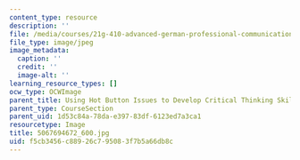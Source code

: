 ```yaml
---
content_type: resource
description: ''
file: /media/courses/21g-410-advanced-german-professional-communication-spring-2017/f5cb3456c88926c795083f7b5a66db8c_5067694672_600.jpg
file_type: image/jpeg
image_metadata:
  caption: ''
  credit: ''
  image-alt: ''
learning_resource_types: []
ocw_type: OCWImage
parent_title: Using Hot Button Issues to Develop Critical Thinking Skills
parent_type: CourseSection
parent_uid: 1d53c84a-78da-e397-83df-6123ed7a3ca1
resourcetype: Image
title: 5067694672_600.jpg
uid: f5cb3456-c889-26c7-9508-3f7b5a66db8c
---
```

